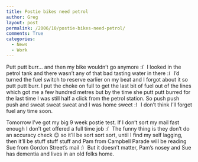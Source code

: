 ```yaml
---
title: Postie bikes need petrol
author: Greg
layout: post
permalink: /2006/10/postie-bikes-need-petrol/
comments: True
categories:
  - News
  - Work
---
```

Putt putt burr… and then my bike wouldn’t go anymore <img src="http://gregology.net/wp-includes/images/smilies/frownie.png" alt=":(" class="wp-smiley" style="height: 1em; max-height: 1em;" /> I looked in the petrol tank and there wasn’t any of that bad tasting water in there <img src="http://gregology.net/wp-includes/images/smilies/frownie.png" alt=":(" class="wp-smiley" style="height: 1em; max-height: 1em;" /> I’d turned the fuel switch to reserve earlier on my beat and I forgot about it so putt putt burr. I put the choke on full to get the last bit of fuel out of the lines which got me a few hundred metres but by the time she putt putt burred for the last time I was still half a click from the petrol station. So push push push and sweat sweat sweat and I was home sweet <img src="http://gregology.net/wp-includes/images/smilies/simple-smile.png" alt=":)" class="wp-smiley" style="height: 1em; max-height: 1em;" /> I don’t think I’ll forget fuel any time soon.

Tomorrow I’ve got my big 9 week postie test. If I don’t sort my mail fast enough I don’t get offered a full time job <img src="http://gregology.net/wp-includes/images/smilies/frownie.png" alt=":(" class="wp-smiley" style="height: 1em; max-height: 1em;" /> The funny thing is they don’t do an accuracy check 😉 so it’ll be sort sort sort, until I find my self lagging, then it’ll be stuff stuff stuff and Pam from Campbell Parade will be reading Sue from Gordon Street’s mail <img src="http://gregology.net/wp-includes/images/smilies/simple-smile.png" alt=":)" class="wp-smiley" style="height: 1em; max-height: 1em;" /> But it doesn’t matter, Pam’s nosey and Sue has dementia and lives in an old folks home.